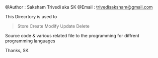 @Author : Saksham Trivedi aka SK
@Email : trivedisaksham@gmail.com

This Direcrtory is used to

> Store
> Create 
> Modify
> Update
> Delete

Source code & various related file to 
the programming for diffrent 
programming languages

Thanks,
SK
